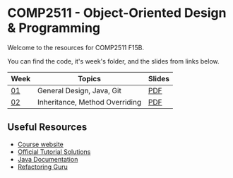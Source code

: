 # COMP2511 - Object-Oriented Design & Programming

Welcome to the resources for COMP2511 F15B.

You can find the code, it's week's folder, and the slides from links below.

| Week            | Topics                         | Slides                                             |
| --------------- | ------------------------------ | -------------------------------------------------- |
| [01](./week01/) | General Design, Java, Git      | [PDF](./week01/COMP2511%2024T3%20-%20Week%201.pdf) |
| [02](./week02/) | Inheritance, Method Overriding | [PDF](./week02/COMP2511%2024T3%20-%20Week%202.pdf) |

## Useful Resources

- [Course website](https://webcms3.cse.unsw.edu.au/COMP2511/24T3/)
- [Official Tutorial Solutions](https://webcms3.cse.unsw.edu.au/COMP2511/24T3/resources/103760)
- [Java Documentation](https://docs.oracle.com/en/java/javase/17/)
- [Refactoring Guru](https://refactoring.guru/)
